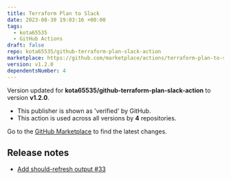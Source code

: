 ```yaml
---
title: Terraform Plan to Slack
date: 2023-08-30 19:03:16 +00:00
tags:
  - kota65535
  - GitHub Actions
draft: false
repo: kota65535/github-terraform-plan-slack-action
marketplace: https://github.com/marketplace/actions/terraform-plan-to-slack
version: v1.2.0
dependentsNumber: 4
---
```



Version updated for **kota65535/github-terraform-plan-slack-action** to version **v1.2.0**.
- This publisher is shown as 'verified' by GitHub.
- This action is used across all versions by **4** repositories.

Go to the [GitHub Marketplace](https://github.com/marketplace/actions/terraform-plan-to-slack) to find the latest changes.

## Release notes

- [Add should-refresh output #33](https://github.com/kota65535/github-terraform-plan-slack-action/pull/33)
